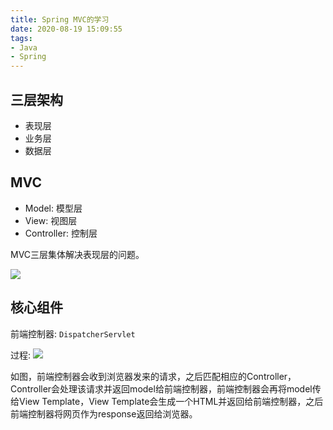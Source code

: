 ```yaml
---
title: Spring MVC的学习
date: 2020-08-19 15:09:55
tags:
- Java
- Spring
---
```


## 三层架构

- 表现层
- 业务层
- 数据层

## MVC

- Model: 模型层
- View: 视图层
- Controller: 控制层

MVC三层集体解决表现层的问题。

![](MVC.png)

## 核心组件

前端控制器: `DispatcherServlet`

过程: 
![](MVC原理.png)

如图，前端控制器会收到浏览器发来的请求，之后匹配相应的Controller，Controller会处理该请求并返回model给前端控制器，前端控制器会再将model传给View Template，View Template会生成一个HTML并返回给前端控制器，之后前端控制器将网页作为response返回给浏览器。